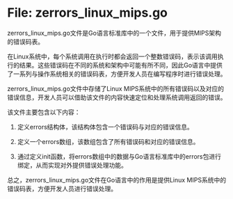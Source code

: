 # File: zerrors_linux_mips.go

zerrors_linux_mips.go文件是Go语言标准库中的一个文件，用于提供MIPS架构的错误码表。

在Linux系统中，每个系统调用在执行时都会返回一个整数错误码，表示该调用执行的结果。这些错误码在不同的系统和架构中可能有所不同，因此Go语言中提供了一系列与操作系统相关的错误码表，方便开发人员在编写程序时进行错误处理。

zerrors_linux_mips.go文件中存储了Linux MIPS系统中的所有错误码以及对应的错误信息，开发人员可以借助该文件的内容快速定位和处理系统调用返回的错误。

该文件主要包含以下内容：

1. 定义errors结构体，该结构体包含一个错误码与对应的错误信息。

2. 定义一个errors数组，该数组包含了所有错误码和对应的错误信息。

3. 通过定义init函数，将errors数组中的数据与Go语言标准库中的errors包进行绑定，从而实现对外提供错误处理功能。

总之，zerrors_linux_mips.go文件在Go语言中的作用是提供Linux MIPS系统中的错误码表，方便开发人员进行错误处理。

